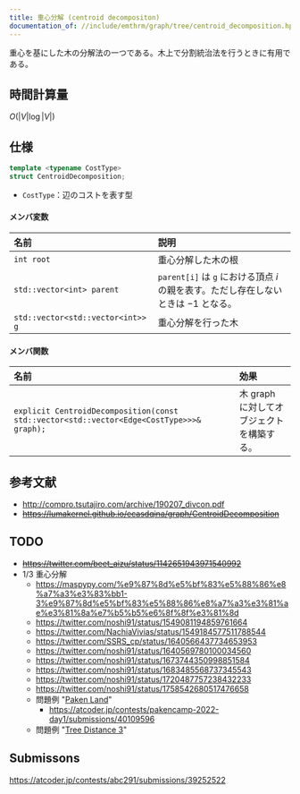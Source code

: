 ```yaml
---
title: 重心分解 (centroid decompositon)
documentation_of: //include/emthrm/graph/tree/centroid_decomposition.hpp
---
```


重心を基にした木の分解法の一つである。木上で分割統治法を行うときに有用である。


## 時間計算量

$O(\lvert V \rvert \log{\lvert V \rvert})$


## 仕様

```cpp
template <typename CostType>
struct CentroidDecomposition;
```

- `CostType`：辺のコストを表す型

#### メンバ変数

|名前|説明|
|:--|:--|
|`int root`|重心分解した木の根|
|`std::vector<int> parent`|`parent[i]` は `g` における頂点 $i$ の親を表す。ただし存在しないときは $-1$ となる。|
|`std::vector<std::vector<int>> g`|重心分解を行った木|

#### メンバ関数

|名前|効果|
|:--|:--|
|`explicit CentroidDecomposition(const std::vector<std::vector<Edge<CostType>>>& graph);`|木 $\mathrm{graph}$ に対してオブジェクトを構築する。|


## 参考文献

- http://compro.tsutajiro.com/archive/190207_divcon.pdf
- ~~https://lumakernel.github.io/ecasdqina/graph/CentroidDecomposition~~


## TODO

- ~~https://twitter.com/beet_aizu/status/1142651943971540992~~
- $1/3$ 重心分解
  - https://maspypy.com/%e9%87%8d%e5%bf%83%e5%88%86%e8%a7%a3%e3%83%bb1-3%e9%87%8d%e5%bf%83%e5%88%86%e8%a7%a3%e3%81%ae%e3%81%8a%e7%b5%b5%e6%8f%8f%e3%81%8d
  - https://twitter.com/noshi91/status/1549081194859761664
  - https://twitter.com/NachiaVivias/status/1549184577511788544
  - https://twitter.com/SSRS_cp/status/1640566437734653953
  - https://twitter.com/noshi91/status/1640569780100034560
  - https://twitter.com/noshi91/status/1673744350998851584
  - https://twitter.com/noshi91/status/1683485568737345543
  - https://twitter.com/noshi91/status/1720487757238432233
  - https://twitter.com/noshi91/status/1758542680517476658
  - 問題例 "[Paken Land](https://atcoder.jp/contests/pakencamp-2022-day1/tasks/pakencamp_2022_day1_o)"
    - https://atcoder.jp/contests/pakencamp-2022-day1/submissions/40109596
  - 問題例 "[Tree Distance 3](https://yukicoder.me/problems/no/2634)"


## Submissons

https://atcoder.jp/contests/abc291/submissions/39252522
